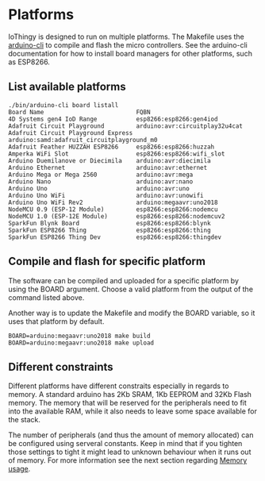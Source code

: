 # Platforms
IoThingy is designed to run on multiple platforms. The Makefile uses the
[arduino-cli](https://github.com/arduino/arduino-cli) to compile and flash the
micro controllers. See the arduino-cli documentation for how to install board
managers for other platforms, such as ESP8266.

## List available platforms

```
./bin/arduino-cli board listall
Board Name                          FQBN                                       
4D Systems gen4 IoD Range           esp8266:esp8266:gen4iod                    
Adafruit Circuit Playground         arduino:avr:circuitplay32u4cat             
Adafruit Circuit Playground Express arduino:samd:adafruit_circuitplayground_m0 
Adafruit Feather HUZZAH ESP8266     esp8266:esp8266:huzzah                     
Amperka WiFi Slot                   esp8266:esp8266:wifi_slot                  
Arduino Duemilanove or Diecimila    arduino:avr:diecimila                      
Arduino Ethernet                    arduino:avr:ethernet                       
Arduino Mega or Mega 2560           arduino:avr:mega                           
Arduino Nano                        arduino:avr:nano                           
Arduino Uno                         arduino:avr:uno                            
Arduino Uno WiFi                    arduino:avr:unowifi                        
Arduino Uno WiFi Rev2               arduino:megaavr:uno2018            
NodeMCU 0.9 (ESP-12 Module)         esp8266:esp8266:nodemcu                    
NodeMCU 1.0 (ESP-12E Module)        esp8266:esp8266:nodemcuv2                  
SparkFun Blynk Board                esp8266:esp8266:blynk                      
SparkFun ESP8266 Thing              esp8266:esp8266:thing                      
SparkFun ESP8266 Thing Dev          esp8266:esp8266:thingdev                   
```

## Compile and flash for specific platform
The software can be compiled and uploaded for a specific platform by using the
BOARD argument. Choose a valid platform from the output of the command listed
above.

Another way is to update the Makefile and modify the BOARD variable, so it uses
that platform by default.
```
BOARD=arduino:megaavr:uno2018 make build
BOARD=arduino:megaavr:uno2018 make upload
```


## Different constraints
Different platforms have different constraits especially in regards to memory.
A standard arduino has 2Kb SRAM, 1Kb EEPROM and 32Kb Flash memory. The memory
that will be reserved for the peripherals need to fit into the available RAM,
while it also needs to leave some space available for the stack. 

The number of peripherals (and thus the amount of memory allocated) can be 
configured using serveral constants. Keep in mind that if you tighten those
settings to tight it might lead to unknown behaviour when it runs out of
memory. For more information see the next section regarding
[Memory usage](/2.documentation/memory-usage.html).